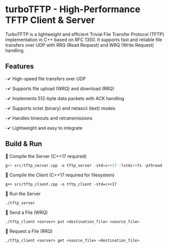 # turboTFTP - High-Performance TFTP Client & Server

 TurboTFTP is a lightweight and efficient Trivial File Transfer Protocol (TFTP) implementation in C++ based on RFC 1350. It supports fast and reliable file transfers over UDP with RRQ (Read Request) and WRQ (Write Request) handling.

## Features

-✔ High-speed file transfers over UDP

-✔ Supports file upload (WRQ) and download (RRQ)

-✔ Implements 512-byte data packets with ACK handling

-✔ Supports octet (binary) and netascii (text) modes

-✔ Handles timeouts and retransmissions

-✔ Lightweight and easy to integrate

## Build & Run

🔹 Compile the Server (C++17 required)
```cpp
g++ src/tftp_server.cpp -o tftp_server -std=c++17 -lstdc++fs -pthread
```
🔹 Compile the Client (C++17 required for filesystem)
```
g++ src/tftp_client.cpp -o tftp_client -std=c++17
```
🔹 Run the Server
```
./tftp_server
```
🔹 Send a File (WRQ)
```
./tftp_client <server> put <destination_file> <source_file>
```
🔹 Request a File (RRQ)
```
./tftp_client <server> get <source_file> <destination_file>
```

